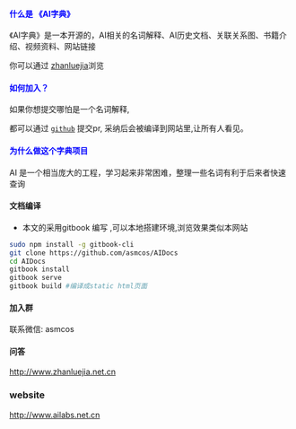 #### <font color="blue">什么是 《AI字典》</font>
《AI字典》是一本开源的，AI相关的名词解释、AI历史文档、关联关系图、书籍介绍、视频资料、网站链接

你可以通过 [zhanluejia](http://www.zhanluejia.net.cn/ai/)浏览

#### <font color="blue"> 如何加入？</font>
如果你想提交哪怕是一个名词解释,

都可以通过 [`github`](https://github.com/asmcos/AIDocs) 提交pr, 采纳后会被编译到网站里,让所有人看见。

#### <font color="blue">为什么做这个字典项目 </font>
AI 是一个相当庞大的工程，学习起来非常困难，整理一些名词有利于后来者快速查询

#### 文档编译

* 本文的采用gitbook 编写 ,可以本地搭建环境,浏览效果类似本网站
```bash
sudo npm install -g gitbook-cli
git clone https://github.com/asmcos/AIDocs
cd AIDocs
gitbook install
gitbook serve
gitbook build #编译成static html页面
```

#### 加入群
联系微信: asmcos

#### 问答
http://www.zhanluejia.net.cn

### website
http://www.ailabs.net.cn
